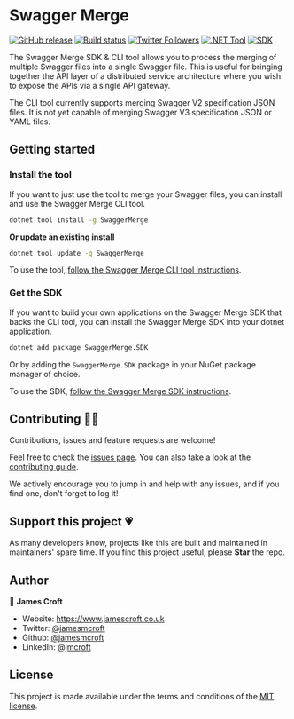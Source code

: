 # Swagger Merge

[![GitHub release](https://img.shields.io/github/release/jamesmcroft/swagger-merge.svg)](https://github.com/jamesmcroft/swagger-merge/releases)
[![Build status](https://github.com/jamesmcroft/swagger-merge/actions/workflows/ci.yml/badge.svg?branch=main)](https://github.com/jamesmcroft/swagger-merge/actions/workflows/ci.yml)
[![Twitter Followers](https://img.shields.io/twitter/follow/jamesmcroft?label=follow%20%40jamesmcroft&style=flat)](https://twitter.com/jamesmcroft)
[![.NET Tool](https://img.shields.io/nuget/v/SwaggerMerge?label=dotnet%20tool)](https://www.nuget.org/packages/SwaggerMerge/)
[![SDK](https://img.shields.io/nuget/v/SwaggerMerge.SDK?label=sdk)](https://www.nuget.org/packages/SwaggerMerge.SDK/)

The Swagger Merge SDK & CLI tool allows you to process the merging of multiple Swagger files into a single Swagger file. This is useful for bringing together the API layer of a distributed service architecture where you wish to expose the APIs via a single API gateway.

The CLI tool currently supports merging Swagger V2 specification JSON files. It is not yet capable of merging Swagger V3 specification JSON or YAML files.

## Getting started

### Install the tool

If you want to just use the tool to merge your Swagger files, you can install and use the Swagger Merge CLI tool.

```bash
dotnet tool install -g SwaggerMerge
```

**Or update an existing install**

```bash
dotnet tool update -g SwaggerMerge
```

To use the tool, [follow the Swagger Merge CLI tool instructions](https://github.com/jamesmcroft/swagger-merge/blob/main/src/SwaggerMerge/README.md).

### Get the SDK

If you want to build your own applications on the Swagger Merge SDK that backs the CLI tool, you can install the Swagger Merge SDK into your dotnet application.

```bash
dotnet add package SwaggerMerge.SDK
```

Or by adding the `SwaggerMerge.SDK` package in your NuGet package manager of choice.

To use the SDK, [follow the Swagger Merge SDK instructions](https://github.com/jamesmcroft/swagger-merge/blob/main/src/SwaggerMerge.SDK/README.md).

## Contributing 🤝🏻

Contributions, issues and feature requests are welcome!

Feel free to check the [issues page](https://github.com/jamesmcroft/swagger-merge/issues). You can also take a look at the [contributing guide](https://github.com/jamesmcroft/swagger-merge/blob/main/CONTRIBUTING.md).

We actively encourage you to jump in and help with any issues, and if you find one, don't forget to log it!

## Support this project 💗

As many developers know, projects like this are built and maintained in maintainers' spare time. If you find this project useful, please **Star** the repo.

## Author

👤 **James Croft**

* Website: <https://www.jamescroft.co.uk>
* Twitter: [@jamesmcroft](https://twitter.com/jamesmcroft)
* Github: [@jamesmcroft](https://github.com/jamesmcroft)
* LinkedIn: [@jmcroft](https://linkedin.com/in/jmcroft)

## License

This project is made available under the terms and conditions of the [MIT license](LICENSE).
